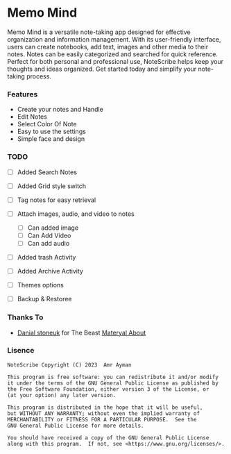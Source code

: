 # Memo Mind


Memo Mind is a versatile note-taking app designed for effective organization and information management. With its user-friendly interface, users can create notebooks, add text, images and other media to their notes. Notes can be easily categorized and searched for quick reference. Perfect for both personal and professional use, NoteScribe helps keep your thoughts and ideas organized. Get started today and simplify your note-taking process.

### Features
- Create your notes and Handle
- Edit Notes
- Select Color Of Note
- Easy to use the settings 
- Simple face and design

### TODO 


- [ ] Added Search Notes
- [ ] Added Grid style switch
- [ ] Tag notes for easy retrieval
- [ ] Attach images, audio, and video to notes
    - [ ] Can added image
    - [ ] Can Add Video
    - [ ] Can add audio
- [ ] Added trash Activity
- [ ] Added Archive Activity
- [ ] Themes options
- [ ] Backup & Restoree


### Thanks To

- [Danial stoneuk](https://github.com/daniel-stoneuk) for The Beast [Materyal About](https://github.com/daniel-stoneuk/material-about-library)



### Lisence
```
NoteScribe Copyright (C) 2023  Amr Ayman

This program is free software: you can redistribute it and/or modify
it under the terms of the GNU General Public License as published by
the Free Software Foundation, either version 3 of the License, or
(at your option) any later version.

This program is distributed in the hope that it will be useful,
but WITHOUT ANY WARRANTY; without even the implied warranty of
MERCHANTABILITY or FITNESS FOR A PARTICULAR PURPOSE.  See the
GNU General Public License for more details.

You should have received a copy of the GNU General Public License
along with this program.  If not, see <https://www.gnu.org/licenses/>.
```

